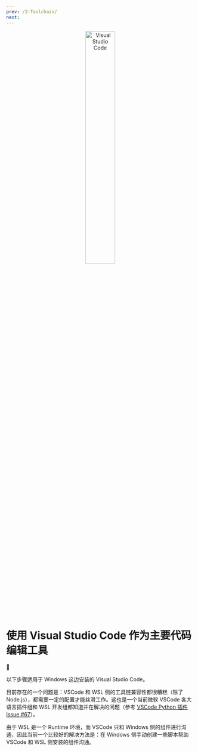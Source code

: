 ```yaml
---
prev: /2-Toolchain/
next: 
---
```


<div align="center"><img src="https://i.loli.net/2018/10/17/5bc6e33f82174.png" alt="Visual Studio Code" width="40%"/></div>

# 使用 Visual Studio Code 作为主要代码编辑工具

💎

以下步骤适用于 Windows 这边安装的 Visual Studio Code。

目前存在的一个问题是：VSCode 和 WSL 侧的工具链兼容性都很糟糕（除了 Node.js），都需要一定的配置才能丝滑工作。这也是一个当前微软 VSCode 各大语言插件组和 WSL 开发组都知道并在解决的问题（参考 [VSCode Python 插件 Issue #67](https://github.com/Microsoft/vscode-python/issues/67)）。

由于 WSL 是一个 Runtime 环境，而 VSCode 只和 Windows 侧的组件进行沟通，因此当前一个比较好的解决方法是：在 Windows 侧手动创建一些脚本帮助 VSCode 和 WSL 侧安装的组件沟通。
